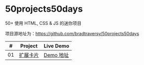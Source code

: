 # 50projects50days
50+ 使用 HTML, CSS &amp; JS 的迷你项目

项目源地址为：<https://github.com/bradtraversy/50projects50days>

|  #  | Project                                                                                                                     | Live Demo                                                                         |
| :-: | --------------------------------------------------------------------------------------------------------------------------- | --------------------------------------------------------------------------------- |
| 01  | [扩展卡片](https://github.com/glghkkll/50projects50days/tree/main/expanding-cards)  | [Demo 地址](https://glghkkll.github.io/expanding-cards/index.html)               |
